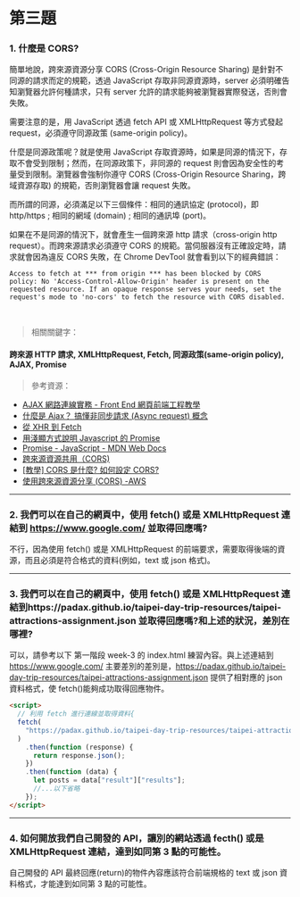 # 第三題

### 1. 什麼是 CORS?

簡單地說，跨來源資源分享 CORS (Cross-Origin Resource Sharing) 是針對不同源的請求而定的規範，透過 JavaScript 存取非同源資源時，server 必須明確告知瀏覽器允許何種請求，只有 server 允許的請求能夠被瀏覽器實際發送，否則會失敗。

需要注意的是，用 JavaScript 透過 fetch API 或 XMLHttpRequest 等方式發起 request，必須遵守同源政策 (same-origin policy)。

什麼是同源政策呢？就是使用 JavaScript 存取資源時，如果是同源的情況下，存取不會受到限制；然而，在同源政策下，非同源的 request 則會因為安全性的考量受到限制。瀏覽器會強制你遵守 CORS (Cross-Origin Resource Sharing，跨域資源存取) 的規範，否則瀏覽器會讓 request 失敗。

而所謂的同源，必須滿足以下三個條件：相同的通訊協定 (protocol)，即 http/https ; 相同的網域 (domain) ; 相同的通訊埠 (port)。

如果在不是同源的情況下，就會產生一個跨來源 http 請求（cross-origin http request）。而跨來源請求必須遵守 CORS 的規範。當伺服器沒有正確設定時，請求就會因為違反 CORS 失敗，在 Chrome DevTool 就會看到以下的經典錯誤：

```
Access to fetch at *** from origin *** has been blocked by CORS policy: No 'Access-Control-Allow-Origin' header is present on the requested resource. If an opaque response serves your needs, set the request's mode to 'no-cors' to fetch the resource with CORS disabled.
```

<br />

> 相關關鍵字：

#### 跨來源 HTTP 請求, XMLHttpRequest, Fetch, 同源政策(same-origin policy), AJAX, Promise

> 參考資源：

- [AJAX 網路連線實務 - Front End 網頁前端工程教學](https://www.youtube.com/watch?v=6X8sDGFGRss&t=938s)
- [什麼是 Ajax？ 搞懂非同步請求 (Async request) 概念](https://tw.alphacamp.co/blog/ajax-asynchronous-request)
- [從 XHR 到 Fetch](https://www.ithome.com.tw/voice/121435)
- [用淺顯方式說明 Javascript 的 Promise](https://ithelp.ithome.com.tw/articles/10230214)
- [Promise - JavaScript - MDN Web Docs](https://developer.mozilla.org/zh-TW/docs/Web/JavaScript/Reference/Global_Objects/Promise)
- [跨來源資源共用（CORS)](https://developer.mozilla.org/zh-TW/docs/Web/HTTP/CORS)
- [[教學] CORS 是什麼? 如何設定 CORS?](https://shubo.io/what-is-cors/#什麼是-cors-cross-origin-resource-sharing)
- [使用跨來源資源分享 (CORS) -AWS](https://docs.aws.amazon.com/zh_tw/AmazonS3/latest/userguide/cors.html)

<hr >

### 2. 我們可以在自己的網頁中，使用 fetch() 或是 XMLHttpRequest 連結到 https://www.google.com/ 並取得回應嗎?

不行，因為使用 fetch() 或是 XMLHttpRequest 的前端要求，需要取得後端的資源，而且必須是符合格式的資料(例如，text 或 json 格式)。

<hr >

### 3. 我們可以在自己的網頁中，使用 fetch() 或是 XMLHttpRequest 連結到https://padax.github.io/taipei-day-trip-resources/taipei-attractions-assignment.json 並取得回應嗎?和上述的狀況，差別在哪裡?

可以，請參考以下 第一階段 week-3 的 index.html 練習內容。與上述連結到 https://www.google.com/ 主要差別的差別是，https://padax.github.io/taipei-day-trip-resources/taipei-attractions-assignment.json 提供了相對應的 json 資料格式，使 fetch()能夠成功取得回應物件。

```html
<script>
  // 利用 fetch 進行連線並取得資料{
  fetch(
    "https://padax.github.io/taipei-day-trip-resources/taipei-attractions-assignment.json"
  )
    .then(function (response) {
      return response.json();
    })
    .then(function (data) {
      let posts = data["result"]["results"];
      //...以下省略
    });
</script>
```

<hr >

### 4. 如何開放我們自己開發的 API，讓別的網站透過 fecth() 或是 XMLHttpRequest 連結，達到如同第 3 點的可能性。

自己開發的 API 最終回應(return)的物件內容應該符合前端規格的 text 或 json 資料格式，才能達到如同第 3 點的可能性。
